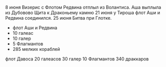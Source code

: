 8 июня Визерис с Флотом Редвина отплыл из Волантиса. Аша выплыла из Дубовово Щита к Драконьему камню
21 июня у Тироша флот Аши и Редвина соединился.
25 июня Битва при Глотке.

- флот Аши и Редвина
- 10 галеас
- 10 галер
- 5 Флагмантов
- 285 мелких кораблей

флот Давоса
20 галеасов
30 галер
10 Флагмантов
340 драккаров
